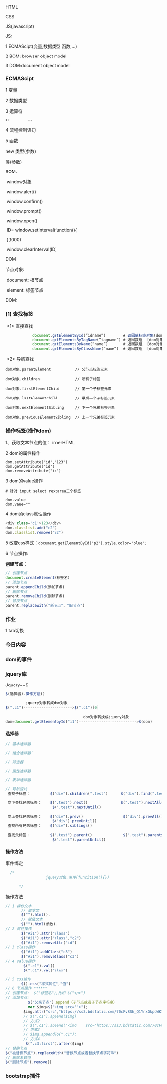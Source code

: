 HTML

CSS

JS(javascript)

JS: 

   1  ECMAScipt(变量,数据类型 函数,...)  

   2  BOM: browser object model 

   3  DOM:document object model 



### ECMAScipt

1 变量

2 数据类型

3 运算符

```
++        -- 
```

4 流程控制语句

5 函数



new 类型(参数)

类(参数)

BOM:

​       window对象

​              window.alert()

​              window.confirm()

​              window.prompt()

​              window.open()

​            ID= window.setInterval(function(){

​             },1000)

​            window.clearInterval(ID)

DOM

节点对象:

​       document: 根节点

​       element:  标签节点





DOM:

###       (1) 查找标签

​                <1>  直接查找                

```js
            document.getElementById(“idname”)        # 返回值标签对象(dom对象)
            document.getElementsByTagName(“tagname”) # 返回数组  [dom对象1,...]
            document.getElementsByName(“name”)       # 返回数组  [dom对象1,...]
            document.getElementsByClassName(“name”)  # 返回数组  [dom对象1,...]
```

​               <2> 导航查找

```
dom对象.parentElement           // 父节点标签元素

dom对象.children                // 所有子标签

dom对象.firstElementChild       // 第一个子标签元素

dom对象.lastElementChild        // 最后一个子标签元素

dom对象.nextElementtSibling     // 下一个兄弟标签元素

dom对象.previousElementSibling  // 上一个兄弟标签元素
```

###   操作标签(操作dom)

1、获取文本节点的值： innerHTML

2  dom的属性操作

```
dom.setAttribute("id","123")
dom.getAttribute("id")
dom.removeAttribute("id")
```

3 dom的value操作

```
# 针对 input select rextarea三个标签

dom.value
dom.vaue=""
```

4 dom的class属性操作

```js
<div class='c1'>123</div>
dom.classlist.add("c2")
dom.classlist.remove("c2")
```

5 改变css样式：`document.getElementById("p2").style.color="blue";`

6 节点操作: 

   **创建节点：**

 ```js
// 创建节点
document.createElement(标签名)
// 添加节点
parent.appendChild(添加节点)
// 删除节点
parent.removeChild(删除节点)
// 替换节点
parent.replacewith("新节点"，"旧节点")
 ```



### 作业

1 tab切换





### 今日内容



### dom的事件







### jquery库





Jquery==$

```js
$(选择器).操作方法()

         jquery对象转成dom对象
$(".c1")---------------------->$(".c1")[0]
                                   
                                   dom对象转换成jquery对象
dom=document.getElementbyId("i1")-------------------------->$(dom)
```

#### 选择器

```js
// 基本选择器

// 组合选择器‘

// 筛选器

// 属性选择器

// 表单选择器


```

```js
// 导航查找
 查找子标签：         $("div").children(".test")      $("div").find(".test")  
                               
 向下查找兄弟标签：    $(".test").next()               $(".test").nextAll()     
                     $(".test").nextUntil() 
                           
 向上查找兄弟标签：    $("div").prev()                  $("div").prevAll()       
                     $("div").prevUntil()   
 查找所有兄弟标签：    $("div").siblings()  
              
 查找父标签：         $(".test").parent()              $(".test").parents()     
                     $(".test").parentUntil()
```

#### 操作方法

事件绑定

```js
  /*
                  jquery对象.事件(funcition(){})

      */
```

操作方法

```js
// 1 操作文本
       // 取本文
       $("").html().
       // 赋值文本
       $("").html(参数).
// 2 属性操作
       $("#i1").attr("class")
       $("#i1").attr("class","c2")
       $("#i1").removeAttr("id")
// 3 class操作
       $("#i1").addClass("c3")
       $("#i1").removeClass("c3")   
// 4 value操作
        $(".c1").val()
        $(".c1").val("alex")

// 5 css操作
       $().css("样式属性","值")
// 6 节点操作 ******
// 创建节点:  $("标签名"),比如 $("<p>")
// 添加节点: 
          $("父亲节点").append（子节点或者子节点字符串）
          var $img=$("<img src=''>");
        $img.attr("src","https://ss3.bdstatic.com/70cFv8Sh_Q1YnxGkpoWK1HF6hhy/it/u=2121206715,2955288754&fm=27&gp=0.jpg")
        // $(".c1").append($img)
        // 方式2
        // $(".c1").append("<img    src='https://ss3.bdstatic.com/70cFv8Sh_Q1YnxGkpoWK1HF6hhy/it/u=2121206715,2955288754&fm=27&gp=0.jpg'>")
        // 方式3
        // $img.appendTo(".c1");
        // 方式4
         $(".c3:first").after($img)
// 替换节点
$("被替换节点").replaceWith("替换节点或者替换节点字符串")
// 删除系欸但
$("删除节点").remove()

```













### bootstrap插件